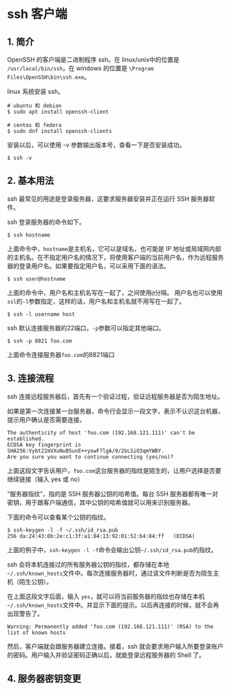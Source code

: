 # ssh 客户端

## 1. 简介

OpenSSH 的客户端是二进制程序 ssh。在 linux/unix中的位置是 `/usr/local/bin/ssh`，在 windows 的位置是 `\Program Files\OpenSSH\bin\ssh.exe`。

linux 系统安装 ssh。

```shell
# ubuntu 和 debian
$ sudo apt install openssh-client

# centos 和 fedora
$ sudo dnf install openssh-clients 
```

安装以后，可以使用 -v 参数输出版本号，查看一下是否安装成功。
```shell
$ ssh -v
```

## 2. 基本用法

ssh 最常见的用途是登录服务器，这要求服务器安装并正在运行 SSH 服务器软件。

ssh 登录服务器的命令如下。
```shell
$ ssh hostname
```
上面命令中，`hostname`是主机名，它可以是域名，也可能是 IP 地址或局域网内部的主机名。在不指定用户名的情况下，将使用客户端的当前用户名，作为远程服务器的登录用户名。如果要指定用户名，可以采用下面的语法。
```shell
$ ssh user@hostname
```
上面的命令中，用户名和主机名写在一起了，之间使用`@`分隔。
用户名也可以使用`ssl`的`-l`参数指定，这样的话，用户名和主机名就不用写在一起了。
```shell
$ ssh -l username host
```
ssh 默认连接服务器的22端口，`-p`参数可以指定其他端口。
```shell
$ ssh -p 8821 foo.com
```
上面命令连接服务器`foo.com`的8821端口

## 3. 连接流程

ssh 连接远程服务器后，首先有一个验证过程，验证远程服务器是否为陌生地址。

如果是第一次连接某一台服务器，命令行会显示一段文字，表示不认识这台机器，提示用户确认是否需要连接。
```shell
The authenticity of host 'foo.com (192.168.121.111)' can't be established.
ECDSA key fingerprint is SHA256:Vybt22mVXuNuB5unE++yowF7lgA/9/2bLSiO3qmYWBY.
Are you sure you want to continue connecting (yes/no)?
```
上面这段文字告诉用户，`foo.com`这台服务器的指纹是陌生的，让用户选择是否要继续链接（输入 yes 或 no）

“服务器指纹”，指的是 SSH 服务器公钥的哈希值。每台 SSH 服务器都有唯一对密钥，用于跟客户端通信，其中公钥的哈希值就可以用来识别服务器。

下面的命令可以查看某个公钥的指纹。
```shell
$ ssh-keygen -l -f ~/.ssh/id_rsa.pub
256 da:24:43:0b:2e:c1:3f:a1:84:13:92:01:52:b4:84:ff   (ECDSA)
```
上面的例子中，`ssh-keygen -l -f`命令会输出公钥`~/.ssh/id_rsa.pub`的指纹。

ssh 会将本机连接过的所有服务器公钥的指纹，都存储在本地`~/.ssh/known_hosts`文件中。每次连接服务器时，通过该文件判断是否为陌生主机（陌生公钥）。

在上面这段文字后面，输入 `yes`，就可以将当前服务器的指纹也存储在本机`~/.ssh/known_hosts`文件中。并显示下面的提示。以后再连接的时候，就不会再出现警告了。
```shell
Warning: Permanently added 'foo.com (192.168.121.111)' (RSA) to the list of known hosts
```

然后，客户端就会跟服务器建立连接。接着，ssh 就会要求用户输入所要登录账户的密码。用户输入并验证密码正确以后，就能登录远程服务器的 Shell 了。

## 4. 服务器密钥变更
